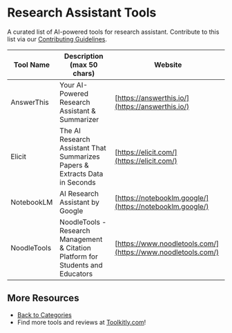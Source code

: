# Research Assistant Tools

A curated list of AI-powered tools for research assistant. Contribute to this list via our [Contributing Guidelines](../CONTRIBUTING.md).

| Tool Name | Description (max 50 chars) | Website |
|-----------|----------------------------|---------|
| AnswerThis | Your AI-Powered Research Assistant & Summarizer | [https://answerthis.io/](https://answerthis.io/) |
| Elicit | The AI Research Assistant That Summarizes Papers & Extracts Data in Seconds | [https://elicit.com/](https://elicit.com/) |
| NotebookLM | AI Research Assistant by Google | [https://notebooklm.google/](https://notebooklm.google/) |
| NoodleTools | NoodleTools - Research Management & Citation Platform for Students and Educators | [https://www.noodletools.com/](https://www.noodletools.com/) |

## More Resources
- [Back to Categories](../README.md)
- Find more tools and reviews at [Toolkitly.com](https://toolkitly.com)!
